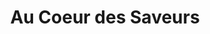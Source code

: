 ---
title: "Au Coeur des Saveurs"
url: /martres-de-riviere/au-coeur-des-saveurs/
shop: Metzgerei
---